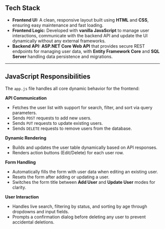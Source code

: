 
## Tech Stack

* **Frontend UI:** A clean, responsive layout built using **HTML** and **CSS**, ensuring easy maintenance and fast loading.
* **Frontend Logic:** Developed with **vanilla JavaScript** to manage user interactions, communicate with the backend API and update the UI dynamically without any external frameworks.
* **Backend API:** **ASP.NET Core Web API** that provides secure REST endpoints for managing user data, with **Entity Framework Core** and **SQL Server** handling data persistence and migrations.

---

## JavaScript Responsibilities

The `app.js` file handles all core dynamic behavior for the frontend:

**API Communication**

* Fetches the user list with support for search, filter, and sort via query parameters.
* Sends `POST` requests to add new users.
* Sends `PUT` requests to update existing users.
* Sends `DELETE` requests to remove users from the database.

**Dynamic Rendering**

* Builds and updates the user table dynamically based on API responses.
* Renders action buttons (Edit/Delete) for each user row.

**Form Handling**

* Automatically fills the form with user data when editing an existing user.
* Resets the form after adding or updating a user.
* Switches the form title between **Add User** and **Update User** modes for clarity.

**User Interaction**

* Handles live search, filtering by status, and sorting by age through dropdowns and input fields.
* Prompts a confirmation dialog before deleting any user to prevent accidental deletions.

